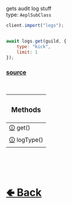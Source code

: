 gets audit log stuff<br>
type: `AeplSubClass`<br>

```js
client.import("logs");


await logs.get(guild, {
    type: "kick",
    limit: 1
});
```

### [source](https://github.com/shysolocup/noscord.js/tree/main/src/Services/LogService)

<br>

| <h3>Methods</h3> |
| - |
| [🛈](https://github.com/shysolocup/noscord.js/wiki/Logs.get()) get() |
| [🛈](https://github.com/shysolocup/noscord.js/wiki/Logs.logType()) logType() |

<br>

<br> <h1> [🢀 Back](https://github.com/shysolocup/noscord.js/wiki) </h1>